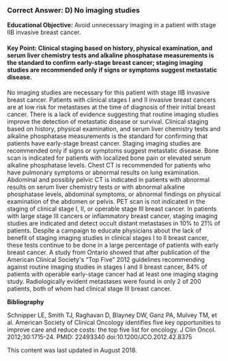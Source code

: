 
### Correct Answer: D) No imaging studies 

**Educational Objective:** Avoid unnecessary imaging in a patient with stage IIB invasive breast cancer.

#### **Key Point:** Clinical staging based on history, physical examination, and serum liver chemistry tests and alkaline phosphatase measurements is the standard to confirm early-stage breast cancer; staging imaging studies are recommended only if signs or symptoms suggest metastatic disease.

No imaging studies are necessary for this patient with stage IIB invasive breast cancer. Patients with clinical stages I and II invasive breast cancers are at low risk for metastases at the time of diagnosis of their initial breast cancer. There is a lack of evidence suggesting that routine imaging studies improve the detection of metastatic disease or survival. Clinical staging based on history, physical examination, and serum liver chemistry tests and alkaline phosphatase measurements is the standard for confirming that patients have early-stage breast cancer. Staging imaging studies are recommended only if signs or symptoms suggest metastatic disease.
Bone scan is indicated for patients with localized bone pain or elevated serum alkaline phosphatase levels.
Chest CT is recommended for patients who have pulmonary symptoms or abnormal results on lung examination. Abdominal and possibly pelvic CT is indicated in patients with abnormal results on serum liver chemistry tests or with abnormal alkaline phosphatase levels, abdominal symptoms, or abnormal findings on physical examination of the abdomen or pelvis.
PET scan is not indicated in the staging of clinical stage I, II, or operable stage III breast cancer. In patients with large stage III cancers or inflammatory breast cancer, staging imaging studies are indicated and detect occult distant metastases in 10% to 21% of patients.
Despite a campaign to educate physicians about the lack of benefit of staging imaging studies in clinical stages I to II breast cancer, these tests continue to be done in a large percentage of patients with early breast cancer. A study from Ontario showed that after publication of the American Clinical Society's “Top Five” 2012 guidelines recommending against routine imaging studies in stages I and II breast cancer, 84% of patients with operable early-stage cancer had at least one imaging staging study. Radiologically evident metastases were found in only 2 of 200 patients, both of whom had clinical stage III breast cancer.

**Bibliography**

Schnipper LE, Smith TJ, Raghavan D, Blayney DW, Ganz PA, Mulvey TM, et al. American Society of Clinical Oncology identifies five key opportunities to improve care and reduce costs: the top five list for oncology. J Clin Oncol. 2012;30:1715-24. PMID: 22493340 doi:10.1200/JCO.2012.42.8375

This content was last updated in August 2018.